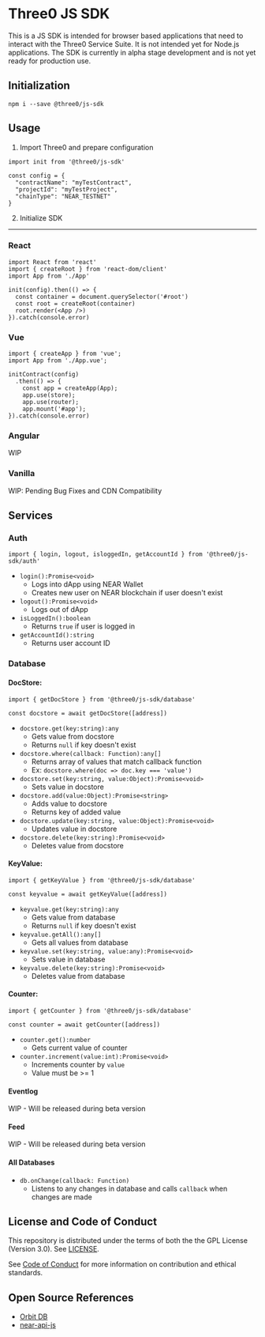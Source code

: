 # Three0 JS SDK
This is a JS SDK is intended for browser based applications that need to interact with the Three0 Service Suite. It is not intended yet for Node.js applications. The SDK is currently in alpha stage development and is not yet ready for production use.

## Initialization
```
npm i --save @three0/js-sdk
```
## Usage
1. Import Three0 and prepare configuration
```
import init from '@three0/js-sdk'

const config = {
  "contractName": "myTestContract",
  "projectId": "myTestProject",
  "chainType": "NEAR_TESTNET"
}
```
2. Initialize SDK
- - - -
### React
```
import React from 'react'
import { createRoot } from 'react-dom/client'
import App from './App'

init(config).then(() => {
  const container = document.querySelector('#root')
  const root = createRoot(container)
  root.render(<App />)
}).catch(console.error)
```
### Vue
```
import { createApp } from 'vue';
import App from './App.vue';

initContract(config)
  .then(() => {
    const app = createApp(App);
    app.use(store);
    app.use(router);
    app.mount('#app');
}).catch(console.error)
```
### Angular
WIP

### Vanilla
WIP: Pending Bug Fixes and CDN Compatibility

## Services
### Auth
```
import { login, logout, isloggedIn, getAccountId } from '@three0/js-sdk/auth'
```
* `login():Promise<void>`
  * Logs into dApp using NEAR Wallet
  * Creates new user on NEAR blockchain if user doesn't exist
* `logout():Promise<void>`
  * Logs out of dApp
* `isLoggedIn():boolean`
  * Returns `true` if user is logged in
* `getAccountId():string`
  * Returns user account ID
### Database

#### **DocStore**: 
```
import { getDocStore } from '@three0/js-sdk/database'

const docstore = await getDocStore([address])
```
* `docstore.get(key:string):any`
  * Gets value from docstore
  * Returns `null` if key doesn't exist
* `docstore.where(callback: Function):any[]`
  * Returns array of values that match callback function
  * Ex: `docstore.where(doc => doc.key === 'value')`
* `docstore.set(key:string, value:Object):Promise<void>`
  * Sets value in docstore
* `docstore.add(value:Object):Promise<string>`
  * Adds value to docstore
  * Returns key of added value
* `docstore.update(key:string, value:Object):Promise<void>`
  * Updates value in docstore
* `docstore.delete(key:string):Promise<void>`
  * Deletes value from docstore
#### **KeyValue**:
```
import { getKeyValue } from '@three0/js-sdk/database'

const keyvalue = await getKeyValue([address])
```
* `keyvalue.get(key:string):any`
  * Gets value from database
  * Returns `null` if key doesn't exist
* `keyvalue.getAll():any[]`
  * Gets all values from database
* `keyvalue.set(key:string, value:any):Promise<void>`
  * Sets value in database
* `keyvalue.delete(key:string):Promise<void>`
  * Deletes value from database
#### **Counter**:
```
import { getCounter } from '@three0/js-sdk/database'

const counter = await getCounter([address])
```
* `counter.get():number`
  * Gets current value of counter
* `counter.increment(value:int):Promise<void>`
  * Increments counter by `value`
  * Value must be >= 1
#### **Eventlog**
WIP - Will be released during beta version
#### **Feed**
WIP - Will be released during beta version

#### **All Databases**
* `db.onChange(callback: Function)`
  * Listens to any changes in database and calls `callback` when changes are made

## License and Code of Conduct
This repository is distributed under the terms of both the the GPL License (Version 3.0). See [LICENSE](LICENSE).

See [Code of Conduct](CODE_OF_CONDUCT.md) for more information on contribution and ethical standards.

## Open Source References
* [Orbit DB](https://orbitdb.org/)
* [near-api-js](https://github.com/near/near-api-js)